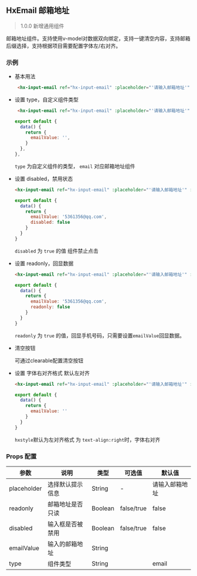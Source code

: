 ## HxEmail 邮箱地址

> 1.0.0 新增通用组件

邮箱地址组件。支持使用v-model对数据双向绑定，支持一键清空内容，支持邮箱后缀选择，支持根据项目需要配置字体左/右对齐。

### 示例

- 基本用法

  ```html
   <hx-input-email ref="hx-input-email" :placeholder="'请输入邮箱地址'" :label="'邮箱地址'" :type="'email'" v-model="emailValue"></hx-input-email>
  ```


- 设置 type，自定义组件类型

  ```html
   <hx-input-email ref="hx-input-email" :placeholder="'请输入邮箱地址'" :label="'邮箱地址'" :type="'email'" v-model="emailValue"></hx-input-email>
  ```
  ```js
  export default {
    data() {
      return {
        emailValue: '',
      }
    },
  },
  ```

  `type` 为自定义组件的类型， `email` 对应邮箱地址组件

- 设置 disabled，禁用状态

  ```html
  <hx-input-email ref="hx-input-email" :placeholder="'请输入邮箱地址'" :label="'邮箱地址'" :type="'email'" :disabled="true" v-model="emailValue"></hx-input-email>
  ```
  ```js
  export default {
    data() {
      return {
        emailValue: '5361356@qq.com',
        disabled: false
      }
    }
  }
  ```

  `disabled` 为 `true` 的值 组件禁止点击

- 设置 readonly，回显数据

  ```html
  <hx-input-email ref="hx-input-email" :placeholder="'请输入邮箱地址'" :label="'邮箱地址'" :type="'email'" :readonly="true" v-model="emailValue"></hx-input-email>
  ```
  ```js
  export default {
    data() {
      return {
        emailValue: '5361356@qq.com',
        readonly: false
      }
    }
  }
  ```

  `readonly` 为 `true` 的值，回显手机号码，只需要设置`emailValue`回显数据。

- 清空按钮

  可通过clearable配置清空按钮

- 设置 字体右对齐格式 默认左对齐

  ```html
  <hx-input-email ref="hx-input-email" :placeholder="'请输入邮箱地址'" :label="'邮箱地址'" :type="'email'" :hxstyle="'text-align:right'" v-model="emailValue"></hx-input-email>
  ```
  ```js
  export default {
    data() {
      return {
        emailValue: ''  
      }
    }
  }
  ```
    `hxstyle`默认为左对齐格式 为 `text-align:right`时，字体右对齐  
### Props 配置

| 参数 | 说明 | 类型 | 可选值 | 默认值 |
| - | - | - | - | - |
| placeholder | 选择默认提示信息 | String | - | 请输入邮箱地址 |
| readonly | 邮箱地址是否只读 | Boolean | false/true | false |
| disabled | 输入框是否被禁用 | Boolean | false/true | false |
| emailValue | 输入的邮箱地址 | String |  |  |
| type | 组件类型 | String |  | email |
